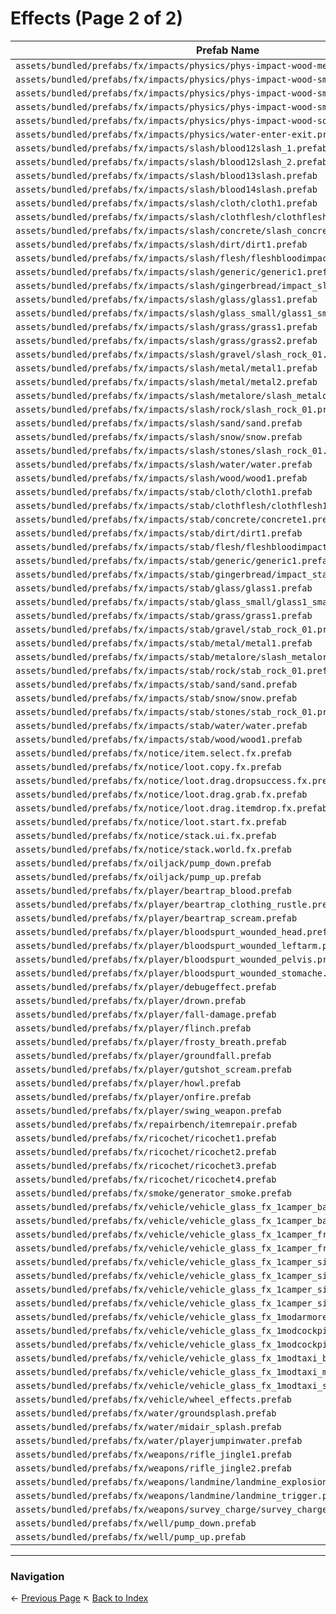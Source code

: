 # Effects (Page 2 of 2)
| Prefab Name |
|------------|
| `assets/bundled/prefabs/fx/impacts/physics/phys-impact-wood-med.prefab` |
| `assets/bundled/prefabs/fx/impacts/physics/phys-impact-wood-small-hard.prefab` |
| `assets/bundled/prefabs/fx/impacts/physics/phys-impact-wood-small-med.prefab` |
| `assets/bundled/prefabs/fx/impacts/physics/phys-impact-wood-small-soft.prefab` |
| `assets/bundled/prefabs/fx/impacts/physics/phys-impact-wood-soft.prefab` |
| `assets/bundled/prefabs/fx/impacts/physics/water-enter-exit.prefab` |
| `assets/bundled/prefabs/fx/impacts/slash/blood12slash_1.prefab` |
| `assets/bundled/prefabs/fx/impacts/slash/blood12slash_2.prefab` |
| `assets/bundled/prefabs/fx/impacts/slash/blood13slash.prefab` |
| `assets/bundled/prefabs/fx/impacts/slash/blood14slash.prefab` |
| `assets/bundled/prefabs/fx/impacts/slash/cloth/cloth1.prefab` |
| `assets/bundled/prefabs/fx/impacts/slash/clothflesh/clothflesh1.prefab` |
| `assets/bundled/prefabs/fx/impacts/slash/concrete/slash_concrete_01.prefab` |
| `assets/bundled/prefabs/fx/impacts/slash/dirt/dirt1.prefab` |
| `assets/bundled/prefabs/fx/impacts/slash/flesh/fleshbloodimpact.prefab` |
| `assets/bundled/prefabs/fx/impacts/slash/generic/generic1.prefab` |
| `assets/bundled/prefabs/fx/impacts/slash/gingerbread/impact_slash_gingerbread.prefab` |
| `assets/bundled/prefabs/fx/impacts/slash/glass/glass1.prefab` |
| `assets/bundled/prefabs/fx/impacts/slash/glass_small/glass1_small.prefab` |
| `assets/bundled/prefabs/fx/impacts/slash/grass/grass1.prefab` |
| `assets/bundled/prefabs/fx/impacts/slash/grass/grass2.prefab` |
| `assets/bundled/prefabs/fx/impacts/slash/gravel/slash_rock_01.prefab` |
| `assets/bundled/prefabs/fx/impacts/slash/metal/metal1.prefab` |
| `assets/bundled/prefabs/fx/impacts/slash/metal/metal2.prefab` |
| `assets/bundled/prefabs/fx/impacts/slash/metalore/slash_metalore_01.prefab` |
| `assets/bundled/prefabs/fx/impacts/slash/rock/slash_rock_01.prefab` |
| `assets/bundled/prefabs/fx/impacts/slash/sand/sand.prefab` |
| `assets/bundled/prefabs/fx/impacts/slash/snow/snow.prefab` |
| `assets/bundled/prefabs/fx/impacts/slash/stones/slash_rock_01.prefab` |
| `assets/bundled/prefabs/fx/impacts/slash/water/water.prefab` |
| `assets/bundled/prefabs/fx/impacts/slash/wood/wood1.prefab` |
| `assets/bundled/prefabs/fx/impacts/stab/cloth/cloth1.prefab` |
| `assets/bundled/prefabs/fx/impacts/stab/clothflesh/clothflesh1.prefab` |
| `assets/bundled/prefabs/fx/impacts/stab/concrete/concrete1.prefab` |
| `assets/bundled/prefabs/fx/impacts/stab/dirt/dirt1.prefab` |
| `assets/bundled/prefabs/fx/impacts/stab/flesh/fleshbloodimpact.prefab` |
| `assets/bundled/prefabs/fx/impacts/stab/generic/generic1.prefab` |
| `assets/bundled/prefabs/fx/impacts/stab/gingerbread/impact_stab_gingerbread.prefab` |
| `assets/bundled/prefabs/fx/impacts/stab/glass/glass1.prefab` |
| `assets/bundled/prefabs/fx/impacts/stab/glass_small/glass1_small.prefab` |
| `assets/bundled/prefabs/fx/impacts/stab/grass/grass1.prefab` |
| `assets/bundled/prefabs/fx/impacts/stab/gravel/stab_rock_01.prefab` |
| `assets/bundled/prefabs/fx/impacts/stab/metal/metal1.prefab` |
| `assets/bundled/prefabs/fx/impacts/stab/metalore/slash_metalore_01.prefab` |
| `assets/bundled/prefabs/fx/impacts/stab/rock/stab_rock_01.prefab` |
| `assets/bundled/prefabs/fx/impacts/stab/sand/sand.prefab` |
| `assets/bundled/prefabs/fx/impacts/stab/snow/snow.prefab` |
| `assets/bundled/prefabs/fx/impacts/stab/stones/stab_rock_01.prefab` |
| `assets/bundled/prefabs/fx/impacts/stab/water/water.prefab` |
| `assets/bundled/prefabs/fx/impacts/stab/wood/wood1.prefab` |
| `assets/bundled/prefabs/fx/notice/item.select.fx.prefab` |
| `assets/bundled/prefabs/fx/notice/loot.copy.fx.prefab` |
| `assets/bundled/prefabs/fx/notice/loot.drag.dropsuccess.fx.prefab` |
| `assets/bundled/prefabs/fx/notice/loot.drag.grab.fx.prefab` |
| `assets/bundled/prefabs/fx/notice/loot.drag.itemdrop.fx.prefab` |
| `assets/bundled/prefabs/fx/notice/loot.start.fx.prefab` |
| `assets/bundled/prefabs/fx/notice/stack.ui.fx.prefab` |
| `assets/bundled/prefabs/fx/notice/stack.world.fx.prefab` |
| `assets/bundled/prefabs/fx/oiljack/pump_down.prefab` |
| `assets/bundled/prefabs/fx/oiljack/pump_up.prefab` |
| `assets/bundled/prefabs/fx/player/beartrap_blood.prefab` |
| `assets/bundled/prefabs/fx/player/beartrap_clothing_rustle.prefab` |
| `assets/bundled/prefabs/fx/player/beartrap_scream.prefab` |
| `assets/bundled/prefabs/fx/player/bloodspurt_wounded_head.prefab` |
| `assets/bundled/prefabs/fx/player/bloodspurt_wounded_leftarm.prefab` |
| `assets/bundled/prefabs/fx/player/bloodspurt_wounded_pelvis.prefab` |
| `assets/bundled/prefabs/fx/player/bloodspurt_wounded_stomache.prefab` |
| `assets/bundled/prefabs/fx/player/debugeffect.prefab` |
| `assets/bundled/prefabs/fx/player/drown.prefab` |
| `assets/bundled/prefabs/fx/player/fall-damage.prefab` |
| `assets/bundled/prefabs/fx/player/flinch.prefab` |
| `assets/bundled/prefabs/fx/player/frosty_breath.prefab` |
| `assets/bundled/prefabs/fx/player/groundfall.prefab` |
| `assets/bundled/prefabs/fx/player/gutshot_scream.prefab` |
| `assets/bundled/prefabs/fx/player/howl.prefab` |
| `assets/bundled/prefabs/fx/player/onfire.prefab` |
| `assets/bundled/prefabs/fx/player/swing_weapon.prefab` |
| `assets/bundled/prefabs/fx/repairbench/itemrepair.prefab` |
| `assets/bundled/prefabs/fx/ricochet/ricochet1.prefab` |
| `assets/bundled/prefabs/fx/ricochet/ricochet2.prefab` |
| `assets/bundled/prefabs/fx/ricochet/ricochet3.prefab` |
| `assets/bundled/prefabs/fx/ricochet/ricochet4.prefab` |
| `assets/bundled/prefabs/fx/smoke/generator_smoke.prefab` |
| `assets/bundled/prefabs/fx/vehicle/vehicle_glass_fx_1camper_back_1.prefab` |
| `assets/bundled/prefabs/fx/vehicle/vehicle_glass_fx_1camper_back_2.prefab` |
| `assets/bundled/prefabs/fx/vehicle/vehicle_glass_fx_1camper_front_1.prefab` |
| `assets/bundled/prefabs/fx/vehicle/vehicle_glass_fx_1camper_front_2.prefab` |
| `assets/bundled/prefabs/fx/vehicle/vehicle_glass_fx_1camper_side.prefab` |
| `assets/bundled/prefabs/fx/vehicle/vehicle_glass_fx_1camper_side_door_1.prefab` |
| `assets/bundled/prefabs/fx/vehicle/vehicle_glass_fx_1camper_side_door_2.prefab` |
| `assets/bundled/prefabs/fx/vehicle/vehicle_glass_fx_1camper_side_door_3.prefab` |
| `assets/bundled/prefabs/fx/vehicle/vehicle_glass_fx_1modarmored.prefab` |
| `assets/bundled/prefabs/fx/vehicle/vehicle_glass_fx_1modcockpit.prefab` |
| `assets/bundled/prefabs/fx/vehicle/vehicle_glass_fx_1modcockpitengine.prefab` |
| `assets/bundled/prefabs/fx/vehicle/vehicle_glass_fx_1modtaxi_back_rear.prefab` |
| `assets/bundled/prefabs/fx/vehicle/vehicle_glass_fx_1modtaxi_mid_rear.prefab` |
| `assets/bundled/prefabs/fx/vehicle/vehicle_glass_fx_1modtaxi_side.prefab` |
| `assets/bundled/prefabs/fx/vehicle/wheel_effects.prefab` |
| `assets/bundled/prefabs/fx/water/groundsplash.prefab` |
| `assets/bundled/prefabs/fx/water/midair_splash.prefab` |
| `assets/bundled/prefabs/fx/water/playerjumpinwater.prefab` |
| `assets/bundled/prefabs/fx/weapons/rifle_jingle1.prefab` |
| `assets/bundled/prefabs/fx/weapons/rifle_jingle2.prefab` |
| `assets/bundled/prefabs/fx/weapons/landmine/landmine_explosion.prefab` |
| `assets/bundled/prefabs/fx/weapons/landmine/landmine_trigger.prefab` |
| `assets/bundled/prefabs/fx/weapons/survey_charge/survey_charge_stick.prefab` |
| `assets/bundled/prefabs/fx/well/pump_down.prefab` |
| `assets/bundled/prefabs/fx/well/pump_up.prefab` |

---
### Navigation
← [Previous Page](../Effects/page_1.md)
↖ [Back to Index](../README.md)
